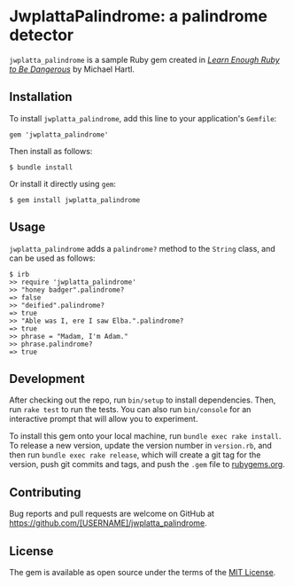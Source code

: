 # JwplattaPalindrome: a palindrome detector

`jwplatta_palindrome` is a sample Ruby gem created in [*Learn Enough Ruby to Be Dangerous*](https://www.learnenough.com/ruby-tutorial) by Michael Hartl.

## Installation

To install `jwplatta_palindrome`, add this line to your application's `Gemfile`:

```
gem 'jwplatta_palindrome'
```

Then install as follows:

```
$ bundle install
```

Or install it directly using `gem`:

```
$ gem install jwplatta_palindrome
```

## Usage

`jwplatta_palindrome` adds a `palindrome?` method to the `String` class, and can be used as follows:

```
$ irb
>> require 'jwplatta_palindrome'
>> "honey badger".palindrome?
=> false
>> "deified".palindrome?
=> true
>> "Able was I, ere I saw Elba.".palindrome?
=> true
>> phrase = "Madam, I'm Adam."
>> phrase.palindrome?
=> true
```

## Development

After checking out the repo, run `bin/setup` to install dependencies. Then, run `rake test` to run the tests. You can also run `bin/console` for an interactive prompt that will allow you to experiment.

To install this gem onto your local machine, run `bundle exec rake install`. To release a new version, update the version number in `version.rb`, and then run `bundle exec rake release`, which will create a git tag for the version, push git commits and tags, and push the `.gem` file to [rubygems.org](https://rubygems.org).

## Contributing

Bug reports and pull requests are welcome on GitHub at https://github.com/[USERNAME]/jwplatta_palindrome.

## License

The gem is available as open source under the terms of the [MIT License](https://opensource.org/licenses/MIT).

